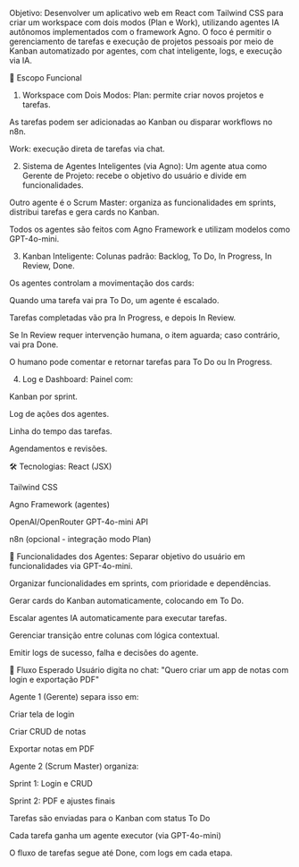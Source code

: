 Objetivo: Desenvolver um aplicativo web em React com Tailwind CSS para criar um workspace com dois modos (Plan e Work), utilizando agentes IA autônomos implementados com o framework Agno. O foco é permitir o gerenciamento de tarefas e execução de projetos pessoais por meio de Kanban automatizado por agentes, com chat inteligente, logs, e execução via IA.

🎯 Escopo Funcional
1. Workspace com Dois Modos:
Plan: permite criar novos projetos e tarefas.

As tarefas podem ser adicionadas ao Kanban ou disparar workflows no n8n.

Work: execução direta de tarefas via chat.

2. Sistema de Agentes Inteligentes (via Agno):
Um agente atua como Gerente de Projeto: recebe o objetivo do usuário e divide em funcionalidades.

Outro agente é o Scrum Master: organiza as funcionalidades em sprints, distribui tarefas e gera cards no Kanban.

Todos os agentes são feitos com Agno Framework e utilizam modelos como GPT-4o-mini.

3. Kanban Inteligente:
Colunas padrão: Backlog, To Do, In Progress, In Review, Done.

Os agentes controlam a movimentação dos cards:

Quando uma tarefa vai pra To Do, um agente é escalado.

Tarefas completadas vão pra In Progress, e depois In Review.

Se In Review requer intervenção humana, o item aguarda; caso contrário, vai pra Done.

O humano pode comentar e retornar tarefas para To Do ou In Progress.

4. Log e Dashboard:
Painel com:

Kanban por sprint.

Log de ações dos agentes.

Linha do tempo das tarefas.

Agendamentos e revisões.

🛠 Tecnologias:
React (JSX)

Tailwind CSS

Agno Framework (agentes)

OpenAI/OpenRouter GPT-4o-mini API

n8n (opcional - integração modo Plan)

🧩 Funcionalidades dos Agentes:
Separar objetivo do usuário em funcionalidades via GPT-4o-mini.

Organizar funcionalidades em sprints, com prioridade e dependências.

Gerar cards do Kanban automaticamente, colocando em To Do.

Escalar agentes IA automaticamente para executar tarefas.

Gerenciar transição entre colunas com lógica contextual.

Emitir logs de sucesso, falha e decisões do agente.

🔄 Fluxo Esperado
Usuário digita no chat: "Quero criar um app de notas com login e exportação PDF"

Agente 1 (Gerente) separa isso em:

Criar tela de login

Criar CRUD de notas

Exportar notas em PDF

Agente 2 (Scrum Master) organiza:

Sprint 1: Login e CRUD

Sprint 2: PDF e ajustes finais

Tarefas são enviadas para o Kanban com status To Do

Cada tarefa ganha um agente executor (via GPT-4o-mini)

O fluxo de tarefas segue até Done, com logs em cada etapa.


